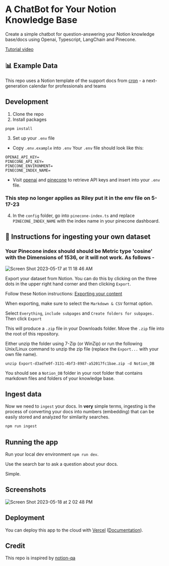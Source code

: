 # A ChatBot for Your Notion Knowledge Base

Create a simple chatbot for question-answering your Notion knowledge base/docs using Openai, Typescript, LangChain and Pinecone.

[Tutorial video](https://www.youtube.com/watch?v=prbloUGlvLE)

## 📊 Example Data

This repo uses a Notion template of the support docs from [cron](https://cronhq.notion.site/Cron-Calendar-5625be54feac4e13a75b10271b65ddb7) - a next-generation calendar for professionals and teams

## Development

1. Clone the repo
2. Install packages

```
pnpm install
```

3. Set up your `.env` file

- Copy `.env.example` into `.env`
  Your `.env` file should look like this:

```
OPENAI_API_KEY=
PINECONE_API_KEY=
PINECONE_ENVIRONMENT=
PINECONE_INDEX_NAME=
```

- Visit [openai](https://help.openai.com/en/articles/4936850-where-do-i-find-my-secret-api-key) and [pinecone](https://www.pinecone.io/) to retrieve API keys and insert into your `.env` file.


### This step no longer applies as Riley put it in the env file on 5-17-23

4. In the `config` folder, go into `pinecone-index.ts` and replace `PINECONE_INDEX_NAME` with the index name in your pinecone dashboard.

## 🧑 Instructions for ingesting your own dataset

### Your Pinecone index should should be Metric type 'cosine' with the Dimensions of 1536, or it will not work. As follows - 
![Screen Shot 2023-05-17 at 11 18 46 AM](https://github.com/paper-co/notion-chat-langchain-hackathon/assets/25120457/9ab09a7c-22fe-4827-a8cc-5ba368efde77)


Export your dataset from Notion. You can do this by clicking on the three dots in the upper right hand corner and then clicking `Export`.

Follow these Notion instructions: [Exporting your content](https://www.notion.so/help/export-your-content)

When exporting, make sure to select the `Markdown & CSV` format option.

Select `Everything`, `include subpages` and `Create folders for subpages.` Then click `Export`

This will produce a `.zip` file in your Downloads folder. Move the `.zip` file into the root of this repository.

Either unzip the folder using 7-Zip (or WinZip) or run the following Unix/Linux command to unzip the zip file (replace the `Export...` with your own file name).

```shell
unzip Export-d3adfe0f-3131-4bf3-8987-a52017fc1bae.zip -d Notion_DB
```

You should see a `Notion_DB` folder in your root folder that contains markdown files and folders of your knowledge base.

## Ingest data

Now we need to `ingest` your docs. In **very** simple terms, ingesting is the process of converting your docs into numbers (embedding) that can be easily stored and analyzed for similarity searches.

```bash
npm run ingest

```

## Running the app

Run your local dev environment `npm run dev`.

Use the search bar to ask a question about your docs.

Simple.


## Screenshots
![Screen Shot 2023-05-18 at 2 02 48 PM](https://github.com/paper-co/notion-chat-langchain-hackathon/assets/25120457/9784e84e-fcf5-47ab-93eb-7e85369eb9ec)


## Deployment

You can deploy this app to the cloud with [Vercel](https://vercel.com) ([Documentation](https://nextjs.org/docs/deployment)).

## Credit

This repo is inspired by [notion-qa](https://github.com/hwchase17/notion-qa)
